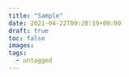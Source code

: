 ```yaml
---
title: "Sample"
date: 2021-04-22T09:28:19+09:00
draft: true
toc: false
images:
tags:
  - untagged
---
```


